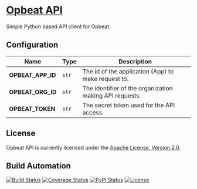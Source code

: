 # [Opbeat API](http://opbeat-api.hive.pt)

Simple Python based API client for Opbeat.

## Configuration

| Name              | Type  | Description                                             |
| ----------------- | ----- | ------------------------------------------------------- |
| **OPBEAT_APP_ID** | `str` | The id of the application (App) to make request to.     |
| **OPBEAT_ORG_ID** | `str` | The identifier of the organization making API requests. |
| **OPBEAT_TOKEN**  | `str` | The secret token used for the API access.               |

## License

Opbeat API is currently licensed under the [Apache License, Version 2.0](http://www.apache.org/licenses/).

## Build Automation

[![Build Status](https://github.com/hivesolutions/opbeat-api/workflows/Main%20Workflow/badge.svg)](https://github.com/hivesolutions/opbeat-api/actions)
[![Coverage Status](https://coveralls.io/repos/hivesolutions/opbeat-api/badge.svg?branch=master)](https://coveralls.io/r/hivesolutions/opbeat-api?branch=master)
[![PyPi Status](https://img.shields.io/pypi/v/opbeat-api.svg)](https://pypi.python.org/pypi/opbeat-api)
[![License](https://img.shields.io/badge/license-Apache%202.0-blue.svg)](https://www.apache.org/licenses/)
